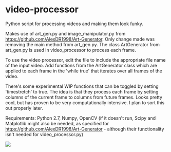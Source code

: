 # video-processor
Python script for processing videos and making them look funky. 

Makes use of art_gen.py and image_manipulator.py from https://github.com/AlexDR1998/Art-Generator. Only change made was removing the main method from art_gen.py.
The class ArtGenerator from art_gen.py is used in video_processor to process each frame.

To use the video processor, edit the file to include the appropriate file name of the input video. Add functions from the ArtGenerator class which are applied to each frame in the 'while true' that iterates over all frames of the video.

There's some experimental WIP functions that can be toggled by setting 'timestretch' to true. The idea is that they process each frame by setting columns of the current frame to columns from future frames. Looks pretty cool, but has proven to be very computationally intensive. I plan to sort this out properly later.

Requirements:
Python 2.7, Numpy, OpenCV
(if it doesn't run, Scipy and Matplotlib might also be needed, as specified for https://github.com/AlexDR1998/Art-Generator - although their functionality isn't needed for video_processor.py)

![](gif1.gif)
